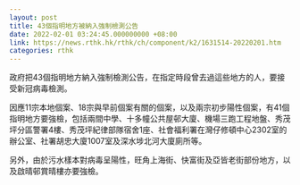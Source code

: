 ```yaml
---
layout: post
title: 43個指明地方被納入強制檢測公告
date: 2022-02-01 03:24:45.000000000 +08:00
link: https://news.rthk.hk/rthk/ch/component/k2/1631514-20220201.htm
categories: rthk
---
```


政府把43個指明地方納入強制檢測公告，在指定時段曾去過這些地方的人，要接受新冠病毒檢測。

因應11宗本地個案、18宗與早前個案有關的個案，以及兩宗初步陽性個案，有41個指明地方要強檢，包括兩間中學、十多幢公共屋邨大廈、機場三跑工程地盤、秀茂坪分區警署4樓、秀茂坪紀律部隊宿舍1座、社會福利署在灣仔修頓中心2302室的辦公室、社署胡忠大廈1007室及深水埗北河大廈廁所等。

另外，由於污水樣本對病毒呈陽性，旺角上海街、快富街及亞皆老街部份地方，以及啟晴邨賞晴樓亦要強檢。
